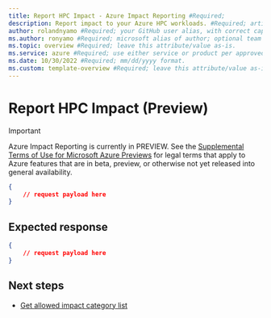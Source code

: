 ```yaml
---
title: Report HPC Impact - Azure Impact Reporting #Required; 
description: Report impact to your Azure HPC workloads. #Required; article description that is displayed in search results. 
author: rolandnyamo #Required; your GitHub user alias, with correct capitalization.
ms.author: ronyamo #Required; microsoft alias of author; optional team alias.
ms.topic: overview #Required; leave this attribute/value as-is.
ms.service: azure #Required; use either service or product per approved list. 
ms.date: 10/30/2022 #Required; mm/dd/yyyy format.
ms.custom: template-overview #Required; leave this attribute/value as-is.
---
```


# Report HPC Impact (Preview)
> [!IMPORTANT]
> Azure Impact Reporting is currently in PREVIEW. See the [Supplemental Terms of Use for Microsoft Azure Previews](https://azure.microsoft.com/support/legal/preview-supplemental-terms/) for legal terms that apply to Azure features that are in beta, preview, or otherwise not yet released into general availability.

```json
{
    // request payload here
}
```

## Expected response

```json
{
    // request payload here
}
```

## Next steps
<!-- Add a context sentence for the following links -->
- [Get allowed impact category list](ViewImpactCategories.md)
